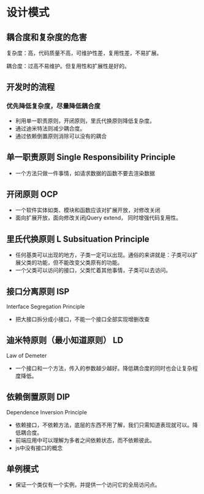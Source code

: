 # 设计模式

## 耦合度和复杂度的危害

复杂度：高，代码质量不高，可维护性差，复用性差，不易扩展。

耦合度：过高不易维护。但复用性和扩展性是好的。

## 开发时的流程

### 优先降低复杂度，尽量降低耦合度

- 利用单一职责原则，开闭原则，里氏代换原则降低复杂度。
- 通过迪米特法则减少耦合度。
- 通过依赖倒置原则消除可以没有的耦合



## 单一职责原则 Single Responsibility Principle

- 一个方法只做一件事情，如请求数据的函数不要去渲染数据



## 开闭原则 OCP

- 一个软件实体如类、模块和函数应该对扩展开放，对修改关闭
- 面向扩展开放，面向修改关闭jQuery extend， 同时增强代码复用性。



## 里氏代换原则 L Subsituation Principle

- 任何基类可以出现的地方，子类一定可以出现。通俗的来讲就是：子类可以扩展父类的功能，但不能改变父类原有的功能。
- 一个父类可以访问的接口，父类忙着其他事情，子类可以去访问。



## 接口分离原则 ISP

Interface Segregation Principle

- 把大接口拆分成小接口，不能一个接口全部实现增删改查



## 迪米特原则（最小知道原则） LD

Law of Demeter

- 一个接口和一个方法，传入的参数越少越好。降低耦合度的同时也会让复杂程度降低。



## 依赖倒置原则 DIP

Dependence Inversion Principle

- 依赖接口，不依赖方法，底层的东西不用了解，我们只需知道表现就可以。降低耦合度。
- 前端应用中可以理解为多者之间依赖状态，而不依赖彼此。
- js中没有接口的概念



## 单例模式

- 保证一个类仅有一个实例，并提供一个访问它的全局访问点。

